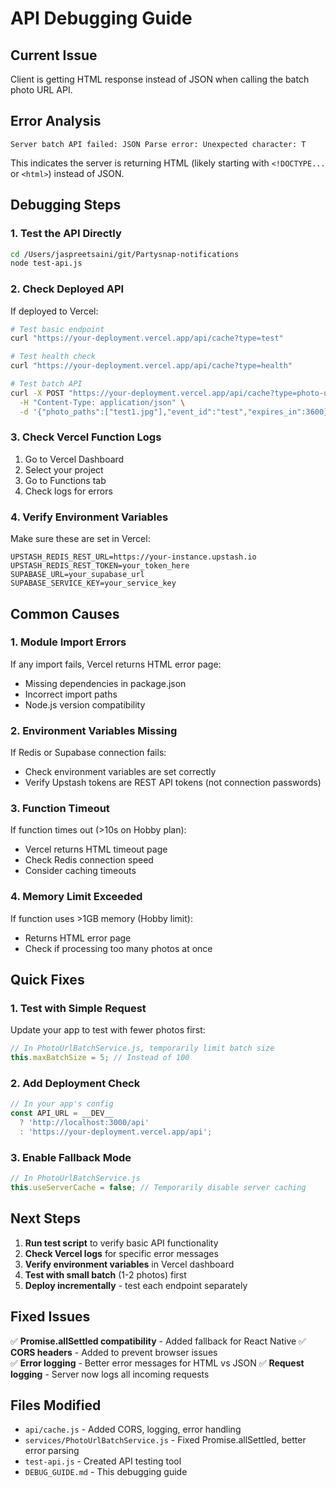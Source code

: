 # API Debugging Guide

## Current Issue
Client is getting HTML response instead of JSON when calling the batch photo URL API.

## Error Analysis
```
Server batch API failed: JSON Parse error: Unexpected character: T
```

This indicates the server is returning HTML (likely starting with `<!DOCTYPE...` or `<html>`) instead of JSON.

## Debugging Steps

### 1. Test the API Directly
```bash
cd /Users/jaspreetsaini/git/Partysnap-notifications
node test-api.js
```

### 2. Check Deployed API
If deployed to Vercel:
```bash
# Test basic endpoint
curl "https://your-deployment.vercel.app/api/cache?type=test"

# Test health check
curl "https://your-deployment.vercel.app/api/cache?type=health"

# Test batch API
curl -X POST "https://your-deployment.vercel.app/api/cache?type=photo-urls-batch" \
  -H "Content-Type: application/json" \
  -d '{"photo_paths":["test1.jpg"],"event_id":"test","expires_in":3600}'
```

### 3. Check Vercel Function Logs
1. Go to Vercel Dashboard
2. Select your project
3. Go to Functions tab
4. Check logs for errors

### 4. Verify Environment Variables
Make sure these are set in Vercel:
```
UPSTASH_REDIS_REST_URL=https://your-instance.upstash.io
UPSTASH_REDIS_REST_TOKEN=your_token_here
SUPABASE_URL=your_supabase_url
SUPABASE_SERVICE_KEY=your_service_key
```

## Common Causes

### 1. Module Import Errors
If any import fails, Vercel returns HTML error page:
- Missing dependencies in package.json
- Incorrect import paths
- Node.js version compatibility

### 2. Environment Variables Missing
If Redis or Supabase connection fails:
- Check environment variables are set correctly
- Verify Upstash tokens are REST API tokens (not connection passwords)

### 3. Function Timeout
If function times out (>10s on Hobby plan):
- Vercel returns HTML timeout page
- Check Redis connection speed
- Consider caching timeouts

### 4. Memory Limit Exceeded
If function uses >1GB memory (Hobby limit):
- Returns HTML error page
- Check if processing too many photos at once

## Quick Fixes

### 1. Test with Simple Request
Update your app to test with fewer photos first:
```javascript
// In PhotoUrlBatchService.js, temporarily limit batch size
this.maxBatchSize = 5; // Instead of 100
```

### 2. Add Deployment Check
```javascript
// In your app's config
const API_URL = __DEV__ 
  ? 'http://localhost:3000/api'
  : 'https://your-deployment.vercel.app/api';
```

### 3. Enable Fallback Mode
```javascript
// In PhotoUrlBatchService.js
this.useServerCache = false; // Temporarily disable server caching
```

## Next Steps

1. **Run test script** to verify basic API functionality
2. **Check Vercel logs** for specific error messages  
3. **Verify environment variables** in Vercel dashboard
4. **Test with small batch** (1-2 photos) first
5. **Deploy incrementally** - test each endpoint separately

## Fixed Issues

✅ **Promise.allSettled compatibility** - Added fallback for React Native
✅ **CORS headers** - Added to prevent browser issues  
✅ **Error logging** - Better error messages for HTML vs JSON
✅ **Request logging** - Server now logs all incoming requests

## Files Modified

- `api/cache.js` - Added CORS, logging, error handling
- `services/PhotoUrlBatchService.js` - Fixed Promise.allSettled, better error parsing
- `test-api.js` - Created API testing tool
- `DEBUG_GUIDE.md` - This debugging guide